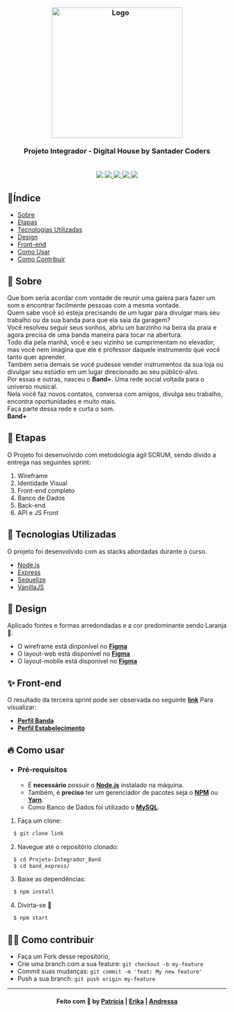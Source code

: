 <h3 align="center">
   <img alt="Logo" title="#logo" width="300px" src="/img/logo_200x60.png">
   <br><br>
   <b>Projeto Integrador - Digital House by Santader Coders</b>  
   <br><br>
 
   <p align="center">
   <img src="https://img.shields.io/badge/made by-Três Maria-orange" />
   <a href="https://nodejs.org/en/">
    <img src="https://img.shields.io/badge/back--end-NodeJS-brightgreen" />
   </a>
   <a href="https://expressjs.com/pt-br/">
    <img src="https://img.shields.io/badge/framework-Express-brightgreen" />
   </a>
   <a href="http://vanilla-js.com/">
    <img src="https://img.shields.io/badge/front--end-VanillaJS-yellow" />
   </a>
   <a href="https://sequelize.org/">
    <img src="https://img.shields.io/badge/ORM-Sequelize-blue" />
   </a>
   </p>
</h3>

## 🔖Índice

- [Sobre](#sobre)
- [Etapas](#etapas)
- [Tecnologias Utilizadas](#tecnologias-utilizadas)
- [Design](#design)
- [Front-end](#front-end)
- [Como Usar](#como-usar)
- [Como Contribuir](#como-contribuir)

<a id="sobre"></a>
## 🧐 Sobre

Que bom seria acordar com vontade de reunir uma galera para fazer um som e encontrar facilmente pessoas com a mesma vontade.<br>
Quem sabe você só esteja precisando de um lugar para divulgar mais seu trabalho ou da sua banda para que ela saia da garagem?<br>
Você resolveu seguir seus sonhos, abriu um barzinho na beira da praia e agora precisa de uma banda maneira para tocar na abertura.<br>
Todo dia pela manhã, você e seu vizinho se cumprimentam no elevador, mas você nem imagina que ele é professor daquele instrumento que você tanto quer aprender.<br>
Também seria demais se você pudesse vender instrumentos da sua loja ou divulgar seu estúdio em um lugar direcionado ao seu público-alvo.<br>
Por essas e outras, nasceu o <strong>Band+</strong>. Uma rede social voltada para o universo musical.<br>
Nela você faz novos contatos, conversa com amigos, divulga seu trabalho, encontra oportunidades e muito mais.<br>
Faça parte dessa rede e curta o som.<br>
**Band+**

<a id="etapas"></a>
## 🚧 Etapas

O Projeto foi desenvolvido com metodologia ágil SCRUM, sendo divido a entrega nas seguintes sprint:
1. Wireframe
2. Identidade Visual
3. Front-end completo
4. Banco de Dados
5. Back-end
6. API e JS Front

<a id="tecnologias-utilizadas"></a>
## 🚀 Tecnologias Utilizadas

O projeto foi desenvolvido com as stacks abordadas durante o curso.
- [Node.js](https://nodejs.org/en/)
- [Express](https://expressjs.com/pt-br/)
- [Sequelize](https://sequelize.org/)
- [VanillaJS](http://vanilla-js.com/)

<a id="design"></a>
## 🎨 Design

Aplicado fontes e formas arredondadas e a cor predominante sendo Laranja 🍊.
- O wireframe está dinponível no **[Figma](https://www.figma.com/proto/1qYFYjY0hm6qFHqiMUplD5/Band%2B-by-Group-1?node-id=1%3A1032&viewport=24%2C195%2C0.05528781935572624&scaling=scale-down-width)**
- O layout-web está disponível no **[Figma](https://www.figma.com/proto/UTkSl9R6yOBxtOEn1G5QUh/Band?node-id=28%3A1346&viewport=1761%2C296%2C0.2221633493900299&scaling=min-zoom)**
- O layout-mobile está disponível no **[Figma](https://www.figma.com/proto/UTkSl9R6yOBxtOEn1G5QUh/Band?node-id=338%3A1723&viewport=39%2C197%2C0.7868826985359192&scaling=scale-down)**

<a id="front-end"></a>
## ✨ Front-end

O resultado da terceira sprint pode ser observada no seguinte **[link](https://erikatog.github.io/Projeto-Integrador_Band/)**
Para visualizar:
- **[Perfil Banda](https://erikatog.github.io/Projeto-Integrador_Band/perfil-banda.html)**
- **[Perfil Estabelecimento](https://erikatog.github.io/Projeto-Integrador_Band/perfil-estab.html)**

<a id="como-usar"></a>
## 🔥 Como usar

- ### **Pré-requisitos**
  - É **necessário** possuir o **[Node.js](https://nodejs.org/en/)** instalado na máquina.
  - Também, é **preciso** ter um gerenciador de pacotes seja o **[NPM](https://www.npmjs.com/)** ou **[Yarn](https://yarnpkg.com/)**.
  - Como Banco de Dados foi utilizado o **[MySQL](https://www.mysql.com/)**.

1. Faça um clone:

```sh
  $ git clone link
```

2. Navegue até o repositório clonado:

```sh
  $ cd Projeto-Integrador_Band
  $ cd band_express/
```

3. Baixe as dependências:

```sh
  $ npm install
```

4. Divirta-se 🎉

```sh
  $ npm start
```

<a id="como-contribuir"></a>
## 💪🏻 Como contribuir

- Faça um Fork desse repositório,
- Crie uma branch com a sua feature: `git checkout -b my-feature`
- Commit suas mudanças: `git commit -m 'feat: My new feature'`
- Push a sua branch: `git push origin my-feature`

---

<h4 align="center">
    Feito com 🧡 by <a href="https://www.linkedin.com/in/patricia-mashiba/" target="_blank">Patrícia</a> | <a href="https://www.linkedin.com/in/erika-togniolo-23bb9b1a8/" target="_blank">Erika</a> | <a href="https://www.linkedin.com/in/andressafazam/" target="_blank">Andressa</a>
</h4>
